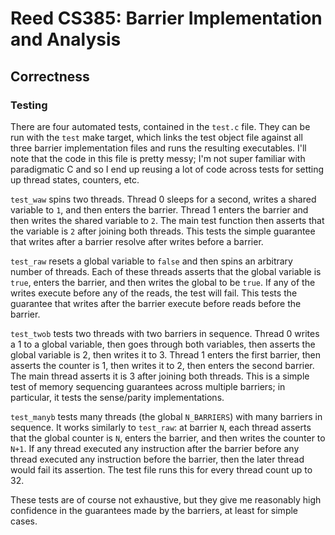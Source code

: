 # Reed CS385: Barrier Implementation and Analysis

## Correctness

### Testing

There are four automated tests, contained in the `test.c` file. They can be run
with the `test` make target, which links the test object file against all three
barrier implementation files and runs the resulting executables. I'll note that
the code in this file is pretty messy; I'm not super familiar with paradigmatic
C and so I end up reusing a lot of code across tests for setting up thread
states, counters, etc.

`test_waw` spins two threads. Thread 0 sleeps for a second, writes a shared
variable to `1`, and then enters the barrier. Thread 1 enters the barrier and
then writes the shared variable to `2`. The main test function then asserts that
the variable is `2` after joining both threads. This tests the simple guarantee
that writes after a barrier resolve after writes before a barrier.

`test_raw` resets a global variable to `false` and then spins an arbitrary
number of threads. Each of these threads asserts that the global variable is
`true`, enters the barrier, and then writes the global to be `true`. If any of
the writes execute before any of the reads, the test will fail. This tests the
guarantee that writes after the barrier execute before reads before the barrier.

`test_twob` tests two threads with two barriers in sequence. Thread 0 writes a 1
to a global variable, then goes through both variables, then asserts the global
variable is 2, then writes it to 3. Thread 1 enters the first barrier, then
asserts the counter is 1, then writes it to 2, then enters the second barrier.
The main thread asserts it is 3 after joining both threads. This is a simple
test of memory sequencing guarantees across multiple barriers; in particular, it
tests the sense/parity implementations.

`test_manyb` tests many threads (the global `N_BARRIERS`) with many barriers in
sequence. It works similarly to `test_raw`: at barrier `N`, each thread asserts
that the global counter is `N`, enters the barrier, and then writes the counter
to `N+1`. If any thread executed any instruction after the barrier before any
thread executed any instruction before the barrier, then the later thread would
fail its assertion. The test file runs this for every thread count up to 32.

These tests are of course not exhaustive, but they give me reasonably high
confidence in the guarantees made by the barriers, at least for simple cases.
